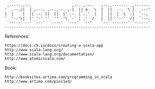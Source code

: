      ,-----.,--.                  ,--. ,---.   ,--.,------.  ,------.
    '  .--./|  | ,---. ,--.,--. ,-|  || o   \  |  ||  .-.  \ |  .---'
    |  |    |  || .-. ||  ||  |' .-. |`..'  |  |  ||  |  \  :|  `--, 
    '  '--'\|  |' '-' ''  ''  '\ `-' | .'  /   |  ||  '--'  /|  `---.
     `-----'`--' `---'  `----'  `---'  `--'    `--'`-------' `------'
    ----------------------------------------------------------------- 


References:

    https://docs.c9.io/docs/creating-a-scala-app
    http://www.scala-lang.org/
    http://www.scala-lang.org/documentation/
    http://www.atomicscala.com/

Book:

    http://booksites.artima.com/programming_in_scala
    http://www.artima.com/pins1ed/



    